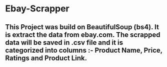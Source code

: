 # Ebay-Scrapper
<h2>This Project was build on BeautifulSoup (bs4). It is extract the data from ebay.com. The scrapped data will be saved in .csv file and it is categorized into columns :- Product Name, Price, Ratings and Product Link.</h3>
